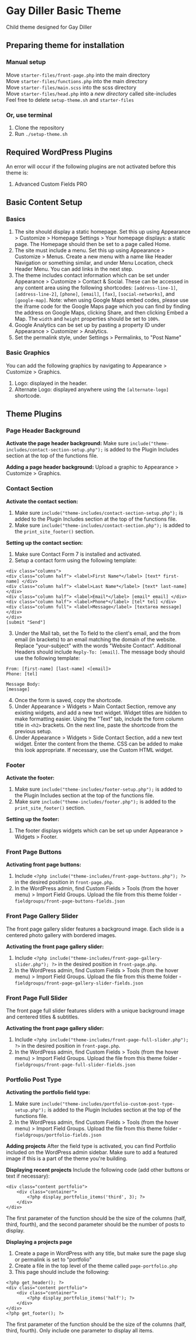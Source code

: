 # Gay Diller Basic Theme
Child theme designed for Gay Diller

## Preparing theme for installation

### Manual setup
Move `starter-files/front-page.php` into the main directory  
Move `starter-files/functions.php` into the main directory  
Move `starter-files/main.scss` into the scss directory  
Move `starter-files/head.php` into a *new directory* called site-includes  
Feel free to delete `setup-theme.sh` and `starter-files`

### Or, use terminal
1. Clone the repository
2. Run `./setup-theme.sh`

## Required WordPress Plugins
An error will occur if the following plugins are not activated before this theme is:  
1. Advanced Custom Fields PRO

## Basic Content Setup

### Basics
1. The site should display a static homepage. Set this up using Appearance > Customize > Homepage Settings > Your homepage displays: a static page. The Homepage should then be set to a page called Home.
2. The site must include a menu. Set this up using Appearance > Customize > Menus. Create a new menu with a name like Header Navigation or something similar, and under Menu Location, check Header Menu. You can add links in the next step.
3. The theme includes contact information which can be set under Appearance > Customize > Contact & Social. These can be accessed in any content area using the following shortcodes: `[address-line-1]`, `[address-line-2]`, `[phone]`, `[email]`, `[fax]`, `[social-networks]`, and `[google-map]`. Note: when using Google Maps embed codes, please use the iframe code for the Google Maps page which you can find by finding the address on Google Maps, clicking Share, and then clicking Embed a Map. The `width` and `height` properties should be set to `100%`.
4. Google Analytics can be set up by pasting a property ID under Appearance > Customizer > Analytics.
5. Set the permalink style, under Settings > Permalinks, to "Post Name"

### Basic Graphics

You can add the following graphics by navigating to Appearance > Customize > Graphics.
1. Logo: displayed in the header.
2. Alternate Logo: displayed anywhere using the `[alternate-logo]` shortcode.

## Theme Plugins

### Page Header Background

**Activate the page header background:**
Make sure `include("theme-includes/contact-section-setup.php");` is added to the Plugin Includes section at the top of the functions file.

**Adding a page header background:**
Upload a graphic to Appearance > Customize > Graphics.

### Contact Section

**Activate the contact section:**
1. Make sure `include("theme-includes/contact-section-setup.php");` is added to the Plugin Includes section at the top of the functions file.
2. Make sure `include("theme-includes/contact-section.php");` is added to the `print_site_footer()` section.

**Setting up the contact section:**
1. Make sure Contact Form 7 is installed and activated.
2. Setup a contact form using the following template:  
```
<div class="columns">
<div class="column half"> <label>First Name*</label> [text* first-name] </div>
<div class="column half"> <label>Last Name*</label> [text* last-name] </div>
<div class="column half"> <label>Email*</label> [email* email] </div>
<div class="column half"> <label>Phone*</label> [tel* tel] </div>
<div class="column full"> <label>Message</label> [textarea message] </div>
</div>
[submit "Send"]
```
3. Under the Mail tab, set the To field to the client's email, and the from email (in brackets) to an email matching the domain of the website. Replace "your-subject" with the words "Website Contact". Additional Headers should include `Reply-To: [email]`. The message body should use the following template:
```
From: [first-name] [last-name] <[email]>
Phone: [tel]

Message Body:
[message]
```
4. Once the form is saved, copy the shortcode.
5. Under Appearance > Widgets > Main Contact Section, remove any existing widgets, and add a new text widget. Widget titles are hidden to make formatting easier. Using the "Text" tab, include the form column title in `<h2>` brackets. On the next line, paste the shortcode from the previous setup.
6. Under Appearance > Widgets > Side Contact Section, add a new text widget. Enter the content from the theme. CSS can be added to make this look appropriate. If necessary, use the Custom HTML widget.

### Footer

**Activate the footer:**
1. Make sure `include("theme-includes/footer-setup.php");` is added to the Plugin Includes section at the top of the functions file.
2. Make sure `include("theme-includes/footer.php");` is added to the `print_site_footer()` section.

**Setting up the footer:**
1. The footer displays widgets which can be set up under Appearance > Widgets > Footer.

### Front Page Buttons

**Activating front page buttons:**
1. Include `<?php include("theme-includes/front-page-buttons.php"); ?>` in the desired position in `front-page.php`.
2. In the WordPress admin, find Custom Fields > Tools (from the hover menu) > Import Field Groups. Upload the file from this theme folder - `fieldgroups/front-page-buttons-fields.json`

### Front Page Gallery Slider

The front page gallery slider features a background image. Each slide is a centered photo gallery with bordered images.  

**Activating the front page gallery slider:**
1. Include `<?php include("theme-includes/front-page-gallery-slider.php"); ?>` in the desired position in `front-page.php`.
2. In the WordPress admin, find Custom Fields > Tools (from the hover menu) > Import Field Groups. Upload the file from this theme folder - `fieldgroups/front-page-gallery-slider-fields.json`

### Front Page Full Slider

The front page full slider features sliders with a unique background image and centered titles & subtitles.

**Activating the front page gallery slider:**
1. Include `<?php include("theme-includes/front-page-full-slider.php"); ?>` in the desired position in `front-page.php`.
2. In the WordPress admin, find Custom Fields > Tools (from the hover menu) > Import Field Groups. Upload the file from this theme folder - `fieldgroups/front-page-full-slider-fields.json`

### Portfolio Post Type

**Activating the portfolio field type:**
1. Make sure `include("theme-includes/portfolio-custom-post-type-setup.php");` is added to the Plugin Includes section at the top of the functions file.
2. In the WordPress admin, find Custom Fields > Tools (from the hover menu) > Import Field Groups. Upload the file from this theme folder - `fieldgroups/portfolio-fields.json`

**Adding projects**
After the field type is activated, you can find Portfolio included on the WordPress admin sidebar. Make sure to add a featured image if this is a part of the theme you're building.

**Displaying recent projects**
Include the following code (add other buttons or text if necessary):
```
<div class="content portfolio">
	<div class="container">
		<?php display_portfolio_items('third', 3); ?>
	</div>
</div>
```
The first parameter of the function should be the size of the columns (half, third, fourth), and the second parameter should be the number of posts to display.

**Displaying a projects page**
1. Create a page in WordPress with any title, but make sure the page slug or permalink is set to "portfolio"
2. Create a file in the top level of the theme called `page-portfolio.php`
3. This page should include the following:
```
<?php get_header(); ?>
<div class="content portfolio">
	<div class="container">
		<?php display_portfolio_items('half'); ?>
	</div>
</div>
<?php get_footer(); ?>
```
The first parameter of the function should be the size of the columns (half, third, fourth). Only include one parameter to display all items.